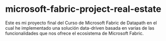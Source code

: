 # microsoft-fabric-project-real-estate
Este es mi proyecto final del Curso de Microsoft Fabric de Datapath en el cual he implementado una solución data-driven basada en varias de las funcionalidades que nos ofrece el ecosistema de Microsoft Fabric.
